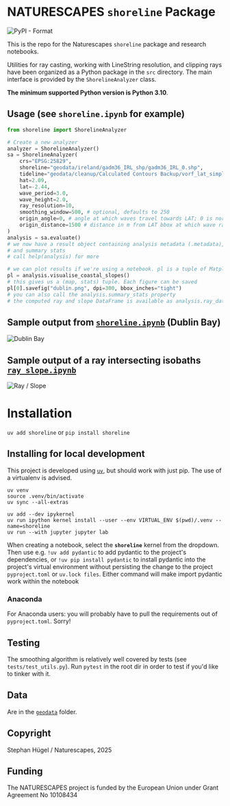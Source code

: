 # NATURESCAPES `shoreline` Package
![PyPI - Format](https://img.shields.io/pypi/format/shoreline?link=https%3A%2F%2Fpypi.org%2Fproject%2Fshoreline%2F)

This is the repo for the Naturescapes `shoreline` package and research notebooks.

Utilities for ray casting, working with LineString resolution, and clipping rays have been organized as a Python package in the `src` directory. The main interface is provided by the `ShorelineAnalyzer` class.

**The minimum supported Python version is Python 3.10**.

## Usage (see `shoreline.ipynb` for example)
```python
from shoreline import ShorelineAnalyzer

# Create a new analyzer
analyzer = ShorelineAnalyzer()
sa = ShorelineAnalyzer(
    crs="EPSG:25829",
    shoreline="geodata/ireland/gadm36_IRL_shp/gadm36_IRL_0.shp",
    tideline="geodata/cleanup/Calculated Contours Backup/vorf_lat_simplified.gpkg",
    hat=2.09,
    lat=-2.44,
    wave_period=3.0,
    wave_height=2.0,
    ray_resolution=10,
    smoothing_window=500, # optional, defaults to 250
    origin_angle=0, # angle at which waves travel towards LAT; 0 is north, positive is clockwise
    origin_distance=1500 # distance in m from LAT bbox at which wave rays originate 
)
analysis = sa.evaluate()
# we now have a result object containing analysis metadata (.metadata), as well as geometries
# and summary stats
# call help(analysis) for more

# we can plot results if we're using a notebook. pl is a tuple of Matplotlib figures
pl = analysis.visualise_coastal_slopes()
# this gives us a (map, stats) tuple. Each figure can be saved
pl[0].savefig("dublin.png", dpi=300, bbox_inches="tight")
# you can also call the analysis.summary_stats property
# the computed ray and slope DataFrame is available as analysis.ray_data
```

## Sample output from [`shoreline.ipynb`](isobath_to_onshore.ipynb) (Dublin Bay)
![Dublin Bay](standard.png "Dublin Bay, with smoothed rays cast offshore to onshore")

## Sample output of a ray intersecting isobaths [`ray_slope.ipynb`](ray_slope.ipynb)
![Ray / Slope](ray_slope.png "Using a divergent colour scheme to visualise slope orientation")

# Installation
`uv add shoreline` or `pip install shoreline`

## Installing for local development
This project is developed using [`uv`](https://docs.astral.sh/uv/),  but should work with just pip. The use of a virtualenv is advised.

```shell
uv venv
source .venv/bin/activate
uv sync --all-extras

uv add --dev ipykernel
uv run ipython kernel install --user --env VIRTUAL_ENV $(pwd)/.venv --name=shoreline
uv run --with jupyter jupyter lab
```
When creating a notebook, select the **`shoreline`** kernel from the dropdown. Then use e.g. `!uv add pydantic` to add pydantic to the project's dependencies, or `!uv pip install pydantic` to install pydantic into the project's virtual environment without persisting the change to the project `pyproject.toml` or `uv.lock files`. Either command will make import pydantic work within the notebook

### Anaconda
For Anaconda users: you will probably have to pull the requirements out of `pyproject.toml`. Sorry!

## Testing
The smoothing algorithm is relatively well covered by tests (see `tests/test_utils.py`). Run `pytest` in the root dir in order to test if you'd like to tinker with it.

## Data
Are in the [`geodata`](geodata) folder.

## Copyright
Stephan Hügel / Naturescapes, 2025

## Funding
The NATURESCAPES project is funded by the European Union under Grant Agreement No 10108434
